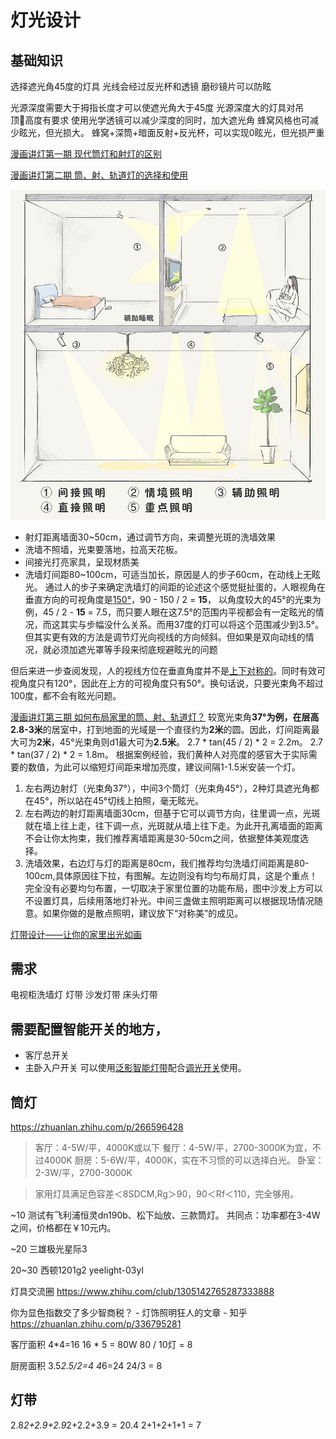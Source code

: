 # 灯光设计

## 基础知识

选择遮光角45度的灯具
光线会经过反光杯和透镜
磨砂镜片可以防眩

光源深度需要大于拇指长度才可以使遮光角大于45度
光源深度大的灯具对吊顶高度有要求
使用光学透镜可以减少深度的同时，加大遮光角
蜂窝风格也可减少眩光，但光损大。
蜂窝+深筒+暗面反射+反光杯，可以实现0眩光，但光损严重

[漫画讲灯第一期 现代筒灯和射灯的区别](http://www.yidoutang.com/guide-12513.html)

[漫画讲灯第⼆期 筒、射、轨道灯的选择和使⽤](http://www.yidoutang.com/guide-13423.html)

![室内光线的种类](./light-types.jpg)

- 射灯距离墙面30~50cm，通过调节方向，来调整光斑的洗墙效果
- 洗墙不照墙，光束要落地，拉高天花板。
- 间接光打亮家具，呈现材质美
- 洗墙灯间距80~100cm，可适当加长，原因是人的步子60cm，在动线上无眩光。
通过人的步子来确定洗墙灯的间距的论述这个感觉挺扯蛋的，人眼视角在垂直方向的可视角度是[150°](https://en.wikipedia.org/wiki/Field_of_view#cite_ref-Traquair_5-0)，90 - 150 / 2 = **15**，
以角度较大的45°的光束为例，45 / 2 - **15** = 7.5，而只要人眼在这7.5°的范围内平视都会有一定眩光的情况，而这其实与步幅没什么关系。而用37度的灯可以将这个范围减少到3.5°。
但其实更有效的方法是调节灯光向视线的方向倾斜。但如果是双向动线的情况，就必须加遮光罩等手段来彻底规避眩光的问题

但后来进一步查阅发现，人的视线方位在垂直角度并不是[上下对称的][1]。同时有效可视角度只有120°，因此在上方的可视角度只有50°。换句话说，只要光束角不超过100度，都不会有眩光问题。

[漫画讲灯第三期 如何布局家里的筒、射、轨道灯？](http://www.yidoutang.com/guide-12652.html)
较宽光束角**37°**为例，在层高**2.8-3米**的居室中，打到地面的光域是一个直径约为**2米**的圆。因此，灯间距离最大可为**2米**，45°光束角则d1最大可为**2.5米**。
2.7 * tan(45 / 2) * 2 = 2.2m。
2.7 * tan(37 / 2) * 2 = 1.8m。
根据案例经验，我们黄种人对亮度的感官大于实际需要的数值，为此可以缩短灯间距来增加亮度，建议间隔1-1.5米安装一个灯。

1. 左右两边射灯（光束角37°），中间3个筒灯（光束角45°），2种灯具遮光角都在45°，所以站在45°切线上拍照，毫无眩光。
2. 左右两边的射灯距离墙面30cm，但基于它可以调节方向，往里调一点，光斑就在墙上往上走，往下调一点，光斑就从墙上往下走。为此开孔离墙面的距离不会让你太拘束，我们推荐离墙距离是30-50cm之间，依据整体美观度选择。
3. 洗墙效果，右边灯与灯的距离是80cm，我们推荐均匀洗墙灯间距离是80-100cm,具体原因往下拉，有图解。左边则没有均匀布局灯具，这是个重点！完全没有必要均匀布置，一切取决于家里位置的功能布局，图中沙发上方可以不设置灯具，后续用落地灯补光。中间三盏做主照明距离可以根据现场情况随意。如果你做的是散点照明，建议放下“对称美”的成见。

[灯带设计——让你的家里出光如画](http://www.yidoutang.com/guide-55232.html)


## 需求
电视柜洗墙灯
灯带
沙发灯带
床头灯带

## 需要配置智能开关的地方，
- 客厅总开关
- 主卧入户开关
可以使用[泛影智能灯带][3]配合[调光开关][4]使用。

## 筒灯
https://zhuanlan.zhihu.com/p/266596428
> 客厅：4-5W/平，4000K或以下
> 餐厅：4-5W/平，2700-3000K为宜，不过4000K
> 厨房：5-6W/平，4000K，实在不习惯的可以选择白光。
> 卧室：2-3W/平，2700-3000K

> 家用灯具满足色容差＜8SDCM,Rg＞90，90＜Rf＜110，完全够用。

~10
测试有飞利浦恒灵dn190b、松下灿放、三款筒灯。
共同点：功率都在3-4W之间，价格都在￥10元内。

~20
三雄极光星际3

20~30
西顿1201g2 yeelight-03yl


灯具交流圈
https://www.zhihu.com/club/1305142765287333888

你为显色指数交了多少智商税？ - 灯饰照明狂人的文章 - 知乎
https://zhuanlan.zhihu.com/p/336795281

客厅面积 4*4=16
16 * 5 = 80W
80 / 10灯 = 8

厨房面积 3.5*2.5/2=4
4*6=24
24/3 = 8

## 灯带



2.8*2+2.9+2.9*2+2.2+3.9 = 20.4
2+1+2+1+1 = 7


[1]: https://www.epd.gov.hk/eia/register/report/eiareport/eia_2522017/EIA/html/Appendix/Appendix%2011.1.pdf
[2]: https://zhuanlan.zhihu.com/p/85688897 "橱柜灯安装"
[3]: https://detail.tmall.com/item.htm?id=597277685310
[4]: https://detail.tmall.com/item.htm?id=612163343308
